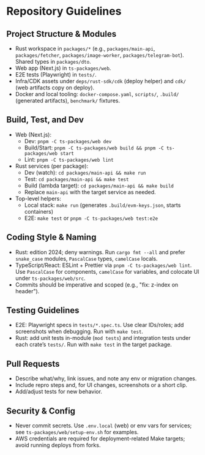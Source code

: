 # Repository Guidelines

## Project Structure & Modules
- Rust workspace in `packages/*` (e.g., `packages/main-api`, `packages/fetcher`, `packages/image-worker`, `packages/telegram-bot`). Shared types in `packages/dto`.
- Web app (Next.js) in `ts-packages/web`.
- E2E tests (Playwright) in `tests/`.
- Infra/CDK assets under `deps/rust-sdk/cdk` (deploy helper) and `cdk/` (web artifacts copy on deploy).
- Docker and local tooling: `docker-compose.yaml`, `scripts/`, `.build/` (generated artifacts), `benchmark/` fixtures.

## Build, Test, and Dev
- Web (Next.js):
  - Dev: `pnpm -C ts-packages/web dev`
  - Build/Start: `pnpm -C ts-packages/web build && pnpm -C ts-packages/web start`
  - Lint: `pnpm -C ts-packages/web lint`
- Rust services (per package):
  - Dev (watch): `cd packages/main-api && make run`
  - Test: `cd packages/main-api && make test`
  - Build (lambda target): `cd packages/main-api && make build`
  - Replace `main-api` with the target service as needed.
- Top-level helpers:
  - Local stack: `make run` (generates `.build/evm-keys.json`, starts containers)
  - E2E: `make test` or `pnpm -C ts-packages/web test:e2e`

## Coding Style & Naming
- Rust: edition 2024; deny warnings. Run `cargo fmt --all` and prefer `snake_case` modules, `PascalCase` types, `camelCase` locals.
- TypeScript/React: ESLint + Prettier via `pnpm -C ts-packages/web lint`. Use `PascalCase` for components, `camelCase` for variables, and colocate UI under `ts-packages/web/src`.
- Commits should be imperative and scoped (e.g., "fix: z-index on header").

## Testing Guidelines
- E2E: Playwright specs in `tests/*.spec.ts`. Use clear IDs/roles; add screenshots when debugging. Run with `make test`.
- Rust: add unit tests in-module (`mod tests`) and integration tests under each crate’s `tests/`. Run with `make test` in the target package.

## Pull Requests
- Describe what/why, link issues, and note any env or migration changes.
- Include repro steps and, for UI changes, screenshots or a short clip.
- Add/adjust tests for new behavior.

## Security & Config
- Never commit secrets. Use `.env.local` (web) or env vars for services; see `ts-packages/web/setup-env.sh` for examples.
- AWS credentials are required for deployment-related Make targets; avoid running deploys from forks.
